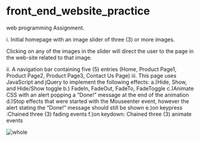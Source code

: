 # front_end_website_practice
web programming Assignment.


<p>i. Initial homepage with an image slider of three (3) or more images.</p>
<p>Clicking on any of the images in the slider will direct the user to the
page in the web-site related to that image.</p>
ii. A navigation bar containing five (5) entries (Home, Product Page1,
Product Page2, Product Page3, Contact Us Page)
iii. This page uses JavaScript and jQuery to implement the following effects:
a.)Hide, Show, and Hide/Show toggle 
b.) FadeIn, FadeOut, FadeTo, FadeToggle 
c.)Animate CSS with an alert popping a “Done!” message at the
end of the animation 
d.)Stop effects that were started with the Mouseenter event, however the alert stating the “Done!” message should still be
shown
e.)on keypress :Chained three (3) fading events
f.)on keydown: Chained three (3) animate events 



![whole](https://cloud.githubusercontent.com/assets/12582488/23338104/0ccf332c-fbc7-11e6-8a1b-88aa699c4e24.png)
